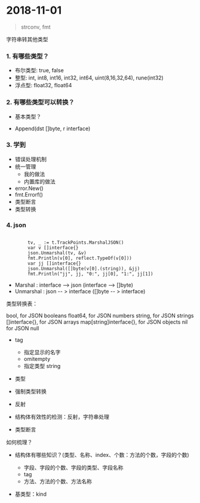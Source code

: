 # 2018-11-01

> strconv, fmt


字符串转其他类型


### 1. 有哪些类型？

- 布尔类型: true, false
- 整型: int, int8, int16, int32, int64, uint(8,16,32,64), rune(int32)
- 浮点型: float32, float64




### 2. 有哪些类型可以转换？

- 基本类型？


- Append(dst []byte, r interface)





### 3. 学到

- 错误处理机制
- 统一管理
	- 我的做法
	- 内置库的做法
- error.New()
- fmt.Errorf()
- 类型断言
- 类型转换



### 4. json


```

		tv, _ := t.TrackPoints.MarshalJSON()
		var v []interface{}
		json.Unmarshal(tv, &v)
		fmt.Println(v[0], reflect.TypeOf(v[0]))
		var jj []interface{}
		json.Unmarshal([]byte(v[0].(string)), &jj)
		fmt.Println("jj", jj, "0:", jj[0], "1:", jj[1])
```



- Marshal : interface --> json   (interface --> []byte)
- Unmarshal : json -- > interface ([]byte -- > interface)

类型转换表：

bool, for JSON booleans
float64, for JSON numbers
string, for JSON strings
[]interface{}, for JSON arrays
map[string]interface{}, for JSON objects
nil for JSON null





- tag

	- 指定显示的名字
	- omitempty
	- 指定类型 string



- 类型
- 强制类型转换
- 反射
- 结构体有效性的检测：反射，字符串处理
- 类型断言




如何梳理？

- 结构体有哪些知识？(类型、名称、index、个数：方法的个数，字段的个数)

	- 字段、字段的个数、字段的类型、字段名称
	- tag
	- 方法、方法的个数、方法名称

- 基类型：kind

